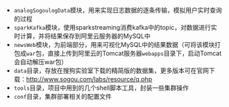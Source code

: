 - `analogSogoulogData`模块，用来实现日志数据的逐条传输，模拟用户实时查询的过程 
- `sparkKafka`模块，使用sparkstreaming消费kafka中的topic，对数据进行实时计算，并将结果保存到阿里云服务器的MySQL中
- `newsWeb`模块，为前端部分，用来可视化MySQL中的结果数据（可将该模块打包成`war`包，直接上传到阿里云的Tomcat服务器`webapps`目录下，启动Tomcat会自动解压war包）
- `data`目录，存放在搜狗实验室下载的精简版的数据集，更多版本可在官网下载：http://www.sogou.com/labs/resource/q.php
- `tools`目录，项目中用到的几个shell脚本工具，封装一些集群操作
- `conf`目录，集群部署相关的配置文件

